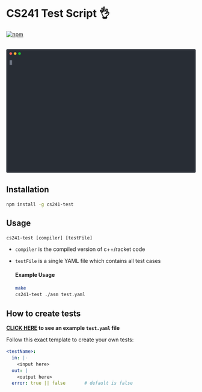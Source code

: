 # CS241 Test Script :ok_hand:


[![npm](https://img.shields.io/npm/v/cs241-test.svg)](https://www.npmjs.com/package/cs241-test)

<p align="center">
	<br>
	<img src="https://github.com/dillionverma/cs241-test/blob/master/screenshot.svg" width="700">
	<br>
</p>

## Installation

```bash
npm install -g cs241-test
```

## Usage

`cs241-test [compiler] [testFile]`

* `compiler` is the compiled version of c++/racket code
* `testFile` is a single YAML file which contains all test cases
 
    #### Example Usage
    ```bash
    make
    cs241-test ./asm test.yaml
    ```
    
    
## How to create tests

**[CLICK HERE](https://github.com/dillionverma/cs241-test/blob/master/test.yaml) to see an example `test.yaml` file**

Follow this exact template to create your own tests:

```yaml
<testName>:
  in: |-
    <input here>
  out: |
    <output here>
  error: true || false       # default is false
```

